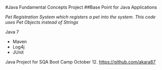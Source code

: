 #Java Fundamental Concepts Project
##Base Point for Java Applications

*Pet Registration System which registers a pet into the system. This code uses Pet Objects instead of Strings*


Java 7

* Maven
* Log4j
* JUnit

Java Project for SQA Boot Camp October 12.
https://github.com/akara87

